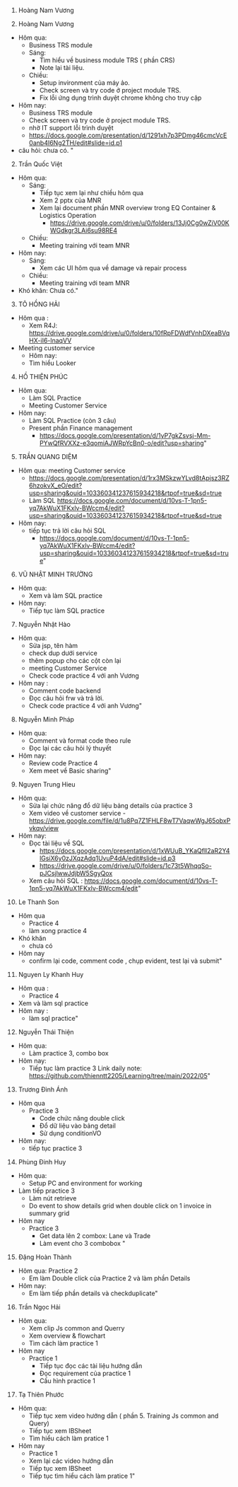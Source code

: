1. Hoàng Nam Vương

1. Hoàng Nam Vương

- Hôm qua:
  - Business TRS module
  - Sáng:
    - Tìm hiểu về business module TRS ( phần CRS)
    - Note lại tài liệu.
  - Chiều:
    - Setup invironment của máy ảo.
    - Check screen và try code ở project module TRS.
    - Fix lỗi ứng dụng trình duyệt chrome không cho truy cập
- Hôm nay:
  - Business TRS module
  - Check screen và try code ở project module TRS.
  - nhờ IT support lỗi trình duyệt
  - <https://docs.google.com/presentation/d/1291xh7p3PDmg46cmcVcE0anb4I6Ng2TH/edit#slide=id.p1>
- câu hỏi: chưa có.
                                 "

2. Trần Quốc Việt

- Hôm qua:
  - Sáng:
    - Tiếp tục xem lại như chiều hôm qua
    - Xem 2 pptx của MNR
    - Xem lại document phần MNR overview trong EQ Container & Logistics Operation
      - <https://drive.google.com/drive/u/0/folders/13Jj0Cg0wZiV00KWGdkgr3LAi6su98RE4>
  - Chiều:
    - Meeting training với team MNR
- Hôm nay:
  - Sáng:
    - Xem các UI hôm qua về damage và repair process
  - Chiều:
    - Meeting training với team MNR
- Khó khăn: Chưa có."

3. TÔ HỒNG HẢI

- Hôm qua :
  - Xem R4J: <https://drive.google.com/drive/u/0/folders/10fRpFDWdfVnhDXeaBVqHX-iI6-lnaqVV>
- Meeting customer service
  - Hôm nay:
  - Tìm hiểu Looker

4. HỒ THIỆN PHÚC

- Hôm qua:
  - Làm SQL Practice
  - Meeting Customer Service
- Hôm nay:
  - Làm SQL Practice (còn 3 câu)
  - Present phần Finance management
    - <https://docs.google.com/presentation/d/1yP7gkZsvsj-Mm-PYwQfRVXXz-e3qomiAJWRpYcBn0-o/edit?usp=sharing>"

5. TRẦN QUANG DIỆM

- Hôm qua: meeting Customer service
  - <https://docs.google.com/presentation/d/1rx3MSkzwYLvd8tApjsz3RZ6hzokvX_eO/edit?usp=sharing&ouid=103360341237615934218&rtpof=true&sd=true>
  - Làm SQL <https://docs.google.com/document/d/10vs-T-1pn5-yq7AkWuX1FKxlv-BWccm4/edit?usp=sharing&ouid=103360341237615934218&rtpof=true&sd=true>
- Hôm nay:
  - tiếp tục trả lời câu hỏi SQL
    - <https://docs.google.com/document/d/10vs-T-1pn5-yq7AkWuX1FKxlv-BWccm4/edit?usp=sharing&ouid=103360341237615934218&rtpof=true&sd=true>"

6. VŨ NHẬT MINH TRƯỜNG

- Hôm qua:
  - Xem và làm SQL practice
- Hôm nay:
  - Tiếp tục làm SQL practice

7. Nguyễn Nhật Hào

- Hôm qua:
  - Sửa jsp, tên hàm
  - check dup dưới service
  - thêm popup cho các cột còn lại
  - meeting Customer Service
  - Check code practice 4 với anh Vương
- Hôm nay :
  - Comment code backend
  - Đọc câu hỏi frw và trả lời.
  - Check code practice 4 với anh Vương"

8. Nguyễn Minh Pháp

- Hôm qua:
  - Comment và format code theo rule
  - Đọc lại các câu hỏi lý thuyết
- Hôm nay:
  - Review code Practice 4
  - Xem meet về Basic sharing"

9. Nguyen Trung Hieu

- Hôm qua:
  - Sửa lại chức năng đổ dữ liệu bảng details của practice 3
  - Xem video về customer service - <https://drive.google.com/file/d/1u8Pq7Z1FHLF8wT7VaqwWgJ65obxPvkqv/view>
- Hôm nay:
  - Đọc tài liệu về SQL
    - <https://docs.google.com/presentation/d/1xWUuB_YKaQfll2aR2Y4lGsiX6y0zJXqzAdq1UvuP4dA/edit#slide=id.p3>
    - <https://drive.google.com/drive/u/0/folders/1c73t5WhqqSo-pJCsjlwwJdjbW5SgyQox>
  - Xem câu hỏi SQL : <https://docs.google.com/document/d/10vs-T-1pn5-yq7AkWuX1FKxlv-BWccm4/edit>"

10. Le Thanh Son

- Hôm qua
  - Practice 4
  - làm xong practice 4
- Khó khăn
  - chưa có
- Hôm nay
  - confirm lại code, comment code , chụp evident, test lại và submit"

11. Nguyen Ly Khanh Huy

- Hôm qua :
  - Practice 4
- Xem và làm sql practice
- Hôm nay :
  - làm sql practice"

12. Nguyễn Thái Thiện

- Hôm qua:
  - Làm practice 3, combo box
- Hôm nay:
  - Tiếp tục làm practice 3
Link daily note: <https://github.com/thienntt2205/Learning/tree/main/2022/05>"

13. Trương Đình Ánh

- Hôm qua
  - Practice 3
    - Code chức năng double click
    - Đổ dữ liệu vào bảng detail
    - Sử dụng conditionVO
- Hôm nay:
  - tiếp tục practice 3

14. Phùng Đinh Huy

- Hôm qua:
  - Setup PC and environment for working
- Làm tiếp practice 3
  - Làm nút retrieve
  - Do event to show details grid when double click on 1 invoice in summary grid
- Hôm nay
  - Practice 3
    - Get data lên 2 combox: Lane và Trade
    - Làm event cho 3 combobox "

15. Đặng Hoàn Thành

- Hôm qua: Practice 2
  - Em làm Double click của Practice 2 và làm phần Details
- Hôm nay:
  - Em làm tiếp phần details và checkduplicate"

16. Trần Ngọc Hải

- Hôm qua:
  - Xem clip Js common and Querry
  - Xem overview & flowchart
  - Tìm cách làm practice 1
- Hôm nay
  - Practice 1
    - Tiếp tục đọc các tài liệu hướng dẫn
    - Đọc requirement của practice 1
    - Cấu hình practice 1

17. Tạ Thiên Phước

- Hôm qua:
  - Tiếp tục xem video hướng dẫn ( phần 5. Training Js common and Query)
  - Tiếp tục xem IBSheet
  - Tìm hiểu cách làm pratice 1
- Hôm nay
  - Practice 1
  - Xem lại các video hướng dẫn
  - Tiếp tục xem IBSheet
  - Tiếp tục tìm hiểu cách làm pratice 1"
